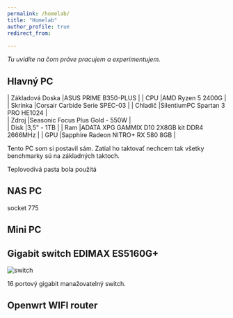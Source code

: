 ```yaml
---
permalink: /homelab/
title: "Homelab"
author_profile: true
redirect_from: 
  
---
```

_Tu uvidíte na čom práve pracujem a experimentujem._

Hlavný PC
---------- 

| Základová Doska      |ASUS PRIME B350-PLUS                         | 
| CPU                  |AMD Ryzen 5 2400G                            | 
| Skrinka              |Corsair Carbide Serie SPEC-03                | 
| Chladič              |SilentiumPC Spartan 3 PRO HE1024             |   
| Zdroj                |Seasonic Focus Plus Gold - 550W              |    
| Disk                 |3,5" - 1TB                                   | 
| Ram                  |ADATA XPG GAMMIX D10 2X8GB kit DDR4 2666MHz  | 
| GPU                  |Sapphire Radeon NITRO+ RX 580  8GB           | 
    

Tento PC som si postavil sám. Zatial ho taktovať nechcem tak všetky benchmarky sú na základných taktoch.   

Teplovodivá pasta bola použitá 







NAS PC
----------   
socket 775







Mini  PC
----------  








Gigabit switch EDIMAX ES5160G+ 
----------   

![switch](https://i.imgur.com/2aMEjLx.jpg)





16 portový gigabit manažovatelný switch. 






Openwrt WIFI router
----------